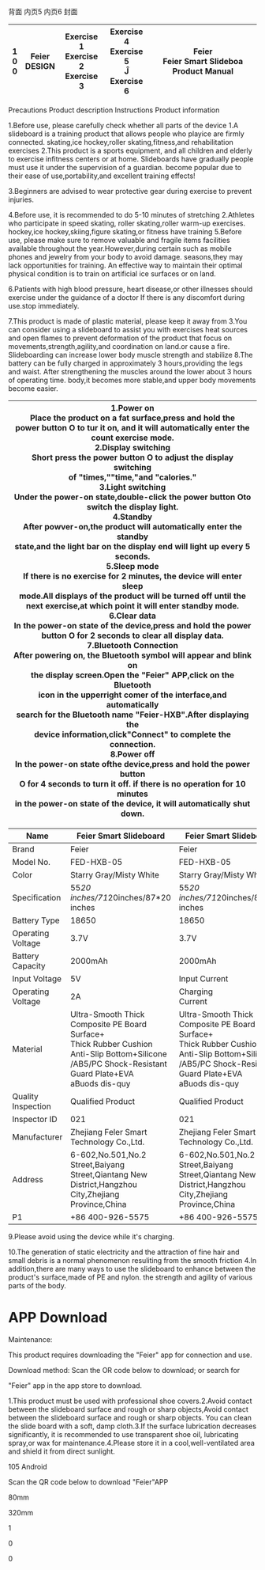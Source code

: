 背面 内页5 内页6 封面


| 1<br>0<br>0  | Feier<br>DESIGN  | Exercise 1<br>Exercise 2<br>Exercise 3<br> | Exercise 4<br>Exercise 5<br>Ĵ<br>Exercise 6<br> | Feier<br>Feier Smart Slideboa Product Manual<br> |
| --- | --- | --- | --- | --- |


Precautions Product description Instructions Product information

1.Before use, please carefully check whether all parts of the device 1.A slideboard is a training product that allows people who playice are firmly connected. skating,ice hockey,roller skating,fitness,and rehabilitation exercises 2.This product is a sports equipment, and all children and elderly to exercise infitness centers or at home. Slideboards have gradually people must use it under the supervision of a guardian. become popular due to their ease of use,portability,and excellent training effects!

3.Beginners are advised to wear protective gear during exercise to prevent injuries.

4.Before use, it is recommended to do 5-10 minutes of stretching 2.Athletes who participate in speed skating, roller skating,roller warm-up exercises. hockey,ice hockey,skiing,figure skating,or fitness have training 5.Before use, please make sure to remove valuable and fragile items facilities available throughout the year.However,during certain such as mobile phones and jewelry from your body to avoid damage. seasons,they may lack opportunities for training. An effective way to maintain their optimal physical condition is to train on artificial ice surfaces or on land.

6.Patients with high blood pressure, heart disease,or other illnesses should exercise under the guidance of a doctor If there is any discomfort during use.stop immediately.

7.This product is made of plastic material, please keep it away from 3.You can consider using a slideboard to assist you with exercises heat sources and open flames to prevent deformation of the product that focus on movements,strength,agility,and coordination on land.or cause a fire. Slideboarding can increase lower body muscle strength and stabilize 8.The battery can be fully charged in approximately 3 hours,providing the legs and waist. After strengthening the muscles around the lower about 3 hours of operating time. body,it becomes more stable,and upper body movements become easier.


| 1.Power on<br>Place the product on a fat surface,press and hold the<br>power button O to tur it on, and it will automatically enter the<br>count exercise mode.<br>2.Display switching<br>Short press the power button O to adjust the display switching<br>of "times,""time,"and "calories."<br>3.Light switching<br>Under the power-on state,double-click the power button Oto<br>switch the display light.<br>4.Standby<br>After powver-on,the product will automatically enter the standby<br>state,and the light bar on the display end will light up every 5<br>seconds.<br>5.Sleep mode<br>If there is no exercise for 2 minutes, the device will enter sleep<br>mode.All displays of the product will be turned off until the<br>next exercise,at which point it will enter standby mode.<br>6.Clear data<br>In the power-on state of the device,press and hold the power<br>button O for 2 seconds to clear all display data.<br>7.Bluetooth Connection<br>After powering on, the Bluetooth symbol will appear and blink on<br>the display screen.Open the "Feier" APP,click on the Bluetooth<br>icon in the upperright comer of the interface,and automatically<br>search for the Bluetooth name "Feier-HXB".After displaying the<br>device information,click"Connect" to complete the connection.<br>8.Power off<br>In the power-on state ofthe device,press and hold the power button<br>O for 4 seconds to turn it off. if there is no operation for 10 minutes<br>in the power-on state of the device, it will automatically shut down.  |
| --- |



| Name  | Feier Smart Slideboard  | Feier Smart Slideboard  | Feier Smart Slideboard  |
| --- | --- | --- | --- |
| Brand  | Feier  | Feier  | Feier  |
| Model No.  | FED-HXB-05  | FED-HXB-05  | FED-HXB-05  |
| Color  | Starry Gray/Misty White  | Starry Gray/Misty White  | Starry Gray/Misty White  |
| Specification  | 55*20 inches/71*20inches/87*20 inches  | 55*20 inches/71*20inches/87*20 inches  | 55*20 inches/71*20inches/87*20 inches  |
| Battery Type  | 18650  | 18650  | 18650  |
| Operating Voltage  | 3.7V  | 3.7V  | 3.7V  |
| Battery<br>Capacity  | 2000mAh  | 2000mAh  | 2000mAh  |
| Input Voltage  | 5V  | Input Current  | 1A  |
| Operating Voltage  | 2A  | Charging<br>Current  | 1A  |
| Material  | Ultra-Smooth Thick Composite PE Board Surface+<br>Thick Rubber Cushion Anti-Slip Bottom+Silicone<br>/AB5/PC Shock-Resistant Guard Plate+EVA<br>aBuods dis-quy  | Ultra-Smooth Thick Composite PE Board Surface+<br>Thick Rubber Cushion Anti-Slip Bottom+Silicone<br>/AB5/PC Shock-Resistant Guard Plate+EVA<br>aBuods dis-quy  | Ultra-Smooth Thick Composite PE Board Surface+<br>Thick Rubber Cushion Anti-Slip Bottom+Silicone<br>/AB5/PC Shock-Resistant Guard Plate+EVA<br>aBuods dis-quy  |
| Quality<br>Inspection  | Qualified Product  | Qualified Product  | Qualified Product  |
| Inspector ID  | 021  | 021  | 021  |
| Manufacturer  | Zhejiang Feler Smart Technology Co.,Ltd.  | Zhejiang Feler Smart Technology Co.,Ltd.  | Zhejiang Feler Smart Technology Co.,Ltd.  |
| Address  | 6-602,No.501,No.2 Street,Baiyang Street,Qiantang New District,Hangzhou City,Zhejiang Province,China  | 6-602,No.501,No.2 Street,Baiyang Street,Qiantang New District,Hangzhou City,Zhejiang Province,China  | 6-602,No.501,No.2 Street,Baiyang Street,Qiantang New District,Hangzhou City,Zhejiang Province,China  |
| P1  | +86 400-926-5575  | +86 400-926-5575  | +86 400-926-5575  |


9.Please avoid using the device while it's charging.

10.The generation of static electricity and the attraction of fine hair and small debris is a normal phenomenon resuliting from the smooth friction 4.In addition,there are many ways to use the slideboard to enhance between the product's surface,made of PE and nylon. the strength and agility of various parts of the body.

# APP Download

Maintenance:

This product requires downloading the "Feier" app for connection and use.

Download method: Scan the OR code below to download; or search for

"Feier" app in the app store to download.

1.This product must be used with professional shoe covers.2.Avoid contact between the slideboard surface and rough or sharp objects,Avoid contact between the slideboard surface and rough or sharp objects. You can clean the slide board with a soft, damp cloth.3.If the surface lubrication decreases significantly, it is recommended to use transparent shoe oil, lubricating spray,or wax for maintenance.4.Please store it in a cool,well-ventilated area and shield it from direct sunlight.

105 Android

Scan the QR code below to download "Feier"APP

80mm

320mm

1

0

0

<!-- 内页1 内页2 内页3 内页4 -->

